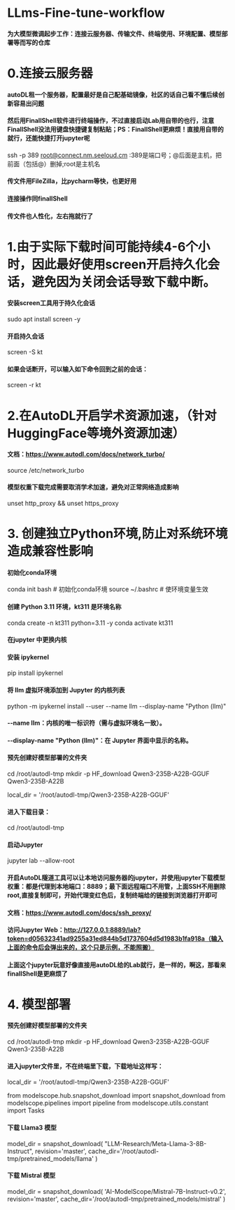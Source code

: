 # LLms-Fine-tune-workflow
#### 为大模型微调起步工作：连接云服务器、传输文件、终端使用、环境配置、模型部署等而写的仓库

# 0.连接云服务器
#### autoDL租一个服务器，配置最好是自己配基础镜像，社区的话自己看不懂后续创新容易出问题
#### 然后用FinallShell软件进行终端操作，不过直接启动Lab用自带的也行，注意FinallShell没法用键盘快捷键复制粘贴；PS：FinallShell更麻烦！直接用自带的就行，还能快捷打开jupyter呢
ssh -p 389 root@connect.nm.seeloud.cm  :389是端口号；@后面是主机，把前面（包括@）删掉;root是主机名
#### 传文件用FileZilla，比pycharm等快，也更好用
#### 连接操作同finallShell
#### 传文件也人性化，左右拖就行了

# 1.由于实际下载时间可能持续4-6个小时，因此最好使用screen开启持久化会话，避免因为关闭会话导致下载中断。
#### 安装screen工具用于持久化会话
sudo apt install screen -y
#### 开启持久会话
screen -S kt
#### 如果会话断开，可以输入如下命令回到之前的会话：
screen -r kt

# 2.在AutoDL开启学术资源加速，（针对HuggingFace等境外资源加速）
#### 文档：https://www.autodl.com/docs/network_turbo/
source /etc/network_turbo
#### 模型权重下载完成需要取消学术加速，避免对正常网络造成影响
unset http_proxy && unset https_proxy

# 3. 创建独立Python环境,防止对系统环境造成兼容性影响
#### 初始化conda环境
conda init bash # 初始化conda环境
source ~/.bashrc # 使环境变量生效
#### 创建 Python 3.11 环境，kt311 是环境名称
conda create -n kt311 python=3.11 -y
conda activate kt311

#### 在jupyter 中更换内核
#### 安装 ipykernel
pip install ipykernel
#### 将 llm 虚拟环境添加到 Jupyter 的内核列表
python -m ipykernel install --user --name llm --display-name "Python (llm)"
#### --name llm：内核的唯一标识符（需与虚拟环境名一致）。
#### --display-name "Python (llm)"：在 Jupyter 界面中显示的名称。

#### 预先创建好模型部署的文件夹
cd /root/autodl-tmp
mkdir -p HF_download Qwen3-235B-A22B-GGUF Qwen3-235B-A22B

local_dir = '/root/autodl-tmp/Qwen3-235B-A22B-GGUF'

#### 进入下载目录：
cd /root/autodl-tmp
#### 启动Jupyter
jupyter lab --allow-root
#### 开启AutoDL隧道工具可以让本地访问服务器的jupyter，并使用jupyter下载模型权重：都是代理到本地端口：8889；最下面远程端口不用管，上面SSH不用删除root,直接复制即可，开始代理变红色后，复制终端给的链接到浏览器打开即可
#### 文档：https://www.autodl.com/docs/ssh_proxy/
#### 访问Jupyter Web：http://127.0.0.1:8889/lab?token=d05632341ad9255a31ed844b5d1737604d5d1983b1fa918a（输入上面的命令后会弹出来的，这个只是示例，不能照搬）
#### 上面这个jupyter玩意好像直接用autoDL给的Lab就行，是一样的，啊这，那看来finallShell是更麻烦了

# 4. 模型部署
#### 预先创建好模型部署的文件夹
cd /root/autodl-tmp
mkdir -p HF_download Qwen3-235B-A22B-GGUF Qwen3-235B-A22B

#### 进入jupyter文件里，不在终端里下载，下载地址这样写：
local_dir = '/root/autodl-tmp/Qwen3-235B-A22B-GGUF'

from modelscope.hub.snapshot_download import snapshot_download 
from modelscope.pipelines import pipeline
from modelscope.utils.constant import Tasks

#### 下载 Llama3 模型
model_dir = snapshot_download(
    "LLM-Research/Meta-Llama-3-8B-Instruct", 
    revision='master', 
    cache_dir='/root/autodl-tmp/pretrained_models/llama'
)

#### 下载 Mistral 模型
model_dir = snapshot_download(
    'AI-ModelScope/Mistral-7B-Instruct-v0.2', 
    revision='master', 
    cache_dir='/root/autodl-tmp/pretrained_models/mistral'
)
